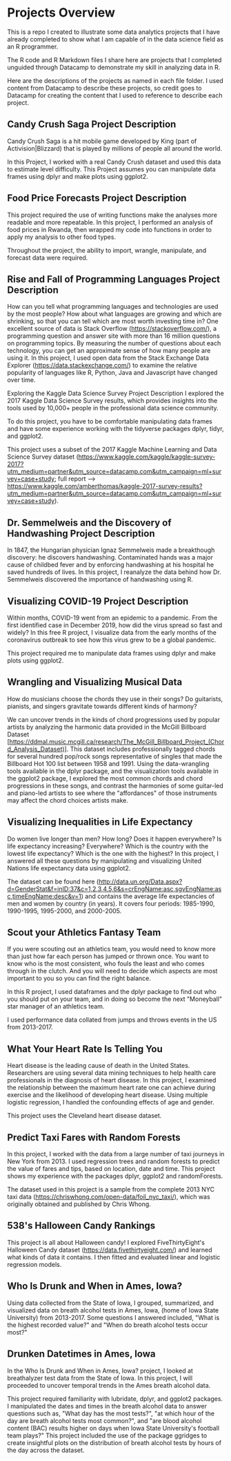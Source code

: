 # Projects Overview
This is a repo I created to illustrate some data analytics projects that I have already completed to show what 
I am capable of in the data science field as an R programmer.

The R code and R Markdown files I share here are projects that I completed unguided through Datacamp
to demonstrate my skill in analyzing data in R.

Here are the descriptions of the projects as named in each file folder.  I used content from Datacamp to describe these projects, so credit goes to Datacamp for creating the content that I used to reference to describe each project.

## Candy Crush Saga Project Description
Candy Crush Saga is a hit mobile game developed by King (part of Activision|Blizzard) that is played by millions of people all around the world.

In this Project, I worked with a real Candy Crush dataset and used this data to estimate level difficulty. This Project assumes you can manipulate data frames using dplyr and make plots using ggplot2.


## Food Price Forecasts Project Description
This project required the use of writing functions make the analyses more readable and more repeatable. In this project, I performed an analysis of food prices in Rwanda, then wrapped my code into functions in order to apply my analysis to other food types.

Throughout the project, the ability to import, wrangle, manipulate, and forecast data were required.

## Rise and Fall of Programming Languages Project Description

How can you tell what programming languages and technologies are used by the most people? How about what languages are growing and which are shrinking, so that you can tell which are most worth investing time in? One excellent source of data is Stack Overflow (https://stackoverflow.com/), a programming question and answer site with more than 16 million questions on programming topics. By measuring the number of questions about each technology, you can get an approximate sense of how many people are using it. In this project, I used open data from the Stack Exchange Data Explorer (https://data.stackexchange.com/) to examine the relative popularity of languages like R, Python, Java and Javascript have changed over time.

Exploring the Kaggle Data Science Survey Project Description
I explored the 2017 Kaggle Data Science Survey results, which provides insights into the tools used by 10,000+ people in the professional data science community.

To do this project, you have to be comfortable manipulating data frames and have some experience working with the tidyverse packages dplyr, tidyr, and ggplot2.

This project uses a subset of the 2017 Kaggle Machine Learning and Data Science Survey dataset (https://www.kaggle.com/kaggle/kaggle-survey-2017?utm_medium=partner&utm_source=datacamp.com&utm_campaign=ml+survey+case+study; full report --> https://www.kaggle.com/amberthomas/kaggle-2017-survey-results?utm_medium=partner&utm_source=datacamp.com&utm_campaign=ml+survey+case+study).

## Dr. Semmelweis and the Discovery of Handwashing Project Description
In 1847, the Hungarian physician Ignaz Semmelweis made a breakthough discovery: he discovers handwashing. Contaminated hands was a major cause of childbed fever and by enforcing handwashing at his hospital he saved hundreds of lives.  In this project, I reanalyze the data behind how Dr. Semmelweis discovered the importance of handwashing using R.

## Visualizing COVID-19 Project Description
Within months, COVID-19 went from an epidemic to a pandemic. From the first identified case in December 2019, how did the virus spread so fast and widely? In this free R project, I visualize data from the early months of the coronavirus outbreak to see how this virus grew to be a global pandemic.

This project required me to manipulate data frames using dplyr and make plots using ggplot2.

## Wrangling and Visualizing Musical Data
How do musicians choose the chords they use in their songs? Do guitarists, pianists, and singers gravitate towards different kinds of harmony?

We can uncover trends in the kinds of chord progressions used by popular artists by analyzing the harmonic data provided in the McGill Billboard Dataset [https://ddmal.music.mcgill.ca/research/The_McGill_Billboard_Project_(Chord_Analysis_Dataset)]. This dataset includes professionally tagged chords for several hundred pop/rock songs representative of singles that made the Billboard Hot 100 list between 1958 and 1991. Using the data-wrangling tools available in the dplyr package, and the visualization tools available in the ggplot2 package, I explored the most common chords and chord progressions in these songs, and contrast the harmonies of some guitar-led and piano-led artists to see where the "affordances" of those instruments may affect the chord choices artists make.

## Visualizing Inequalities in Life Expectancy

Do women live longer than men? How long? Does it happen everywhere? Is life expectancy increasing? Everywhere? Which is the country with the lowest life expectancy? Which is the one with the highest? In this project, I answered all these questions by manipulating and visualizing United Nations life expectancy data using ggplot2.

The dataset can be found here (http://data.un.org/Data.aspx?d=GenderStat&f=inID:37&c=1,2,3,4,5,6&s=crEngName:asc,sgvEngName:asc,timeEngName:desc&v=1) and contains the average life expectancies of men and women by country (in years). It covers four periods: 1985-1990, 1990-1995, 1995-2000, and 2000-2005.

## Scout your Athletics Fantasy Team

If you were scouting out an athletics team, you would need to know more than just how far each person has jumped or thrown once. You want to know who is the most consistent, who fouls the least and who comes through in the clutch. And you will need to decide which aspects are most important to you so you can find the right balance.

In this R project, I used dataframes and the dplyr package to find out who you should put on your team, and in doing so become the next "Moneyball" star manager of an athletics team.

I used performance data collated from jumps and throws events in the US from 2013-2017.

## What Your Heart Rate Is Telling You

Heart disease is the leading cause of death in the United States. Researchers are using several data mining techniques to help health care professionals in the diagnosis of heart disease. In this project, I examined the relationship between the maximum heart rate one can achieve during exercise and the likelihood of developing heart disease. Using multiple logistic regression, I handled the confounding effects of age and gender.

This project uses the Cleveland heart disease dataset.

## Predict Taxi Fares with Random Forests

In this project, I worked with the data from a large number of taxi journeys in New York from 2013. I used regression trees and random forests to predict the value of fares and tips, based on location, date and time. This project shows my experience with the packages dplyr, ggplot2 and randomForests.

The dataset used in this project is a sample from the complete 2013 NYC taxi data (https://chriswhong.com/open-data/foil_nyc_taxi/), which was originally obtained and published by Chris Whong.

## 538's Halloween Candy Rankings

This project is all about Halloween candy! I explored FiveThirtyEight's Halloween Candy dataset (https://data.fivethirtyeight.com/) and learned what kinds of data it contains. I then fitted and evaluated linear and logistic regression models. 

## Who Is Drunk and When in Ames, Iowa?

Using data collected from the State of Iowa, I grouped, summarized, and visualized data on breath alcohol tests in Ames, Iowa, (home of Iowa State University) from 2013-2017. Some questions I answered included, "What is the highest recorded value?" and "When do breath alcohol tests occur most?"

## Drunken Datetimes in Ames, Iowa

In the Who Is Drunk and When in Ames, Iowa? project, I looked at breathalyzer test data from the State of Iowa. In this project, I will proceeded to uncover temporal trends in the Ames breath alcohol data.

This project required familiarity with lubridate, dplyr, and ggplot2 packages. I manipulated the dates and times in the breath alcohol data to answer questions such as, "What day has the most tests?", "at which hour of the day are breath alcohol tests most common?", and "are blood alcohol content (BAC) results higher on days when Iowa State University's football team plays?"  This project included the use of the package ggridges to create insightful plots on the distribution of breath alcohol tests by hours of the day across the dataset.
